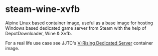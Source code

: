 # steam-wine-xvfb
Alpine Linux based container image, useful as a base image for hosting Windows based dedicated game server from Steam with the help of DepotDownloader, Wine & Xvfb.

For a real life use case see JJTC's [V-Rising Dedicated Server](https://github.com/jjtc-containers/v-rising-dedicated-server) container image.
